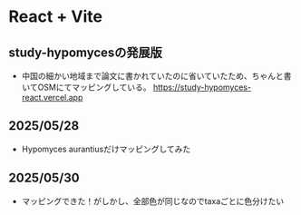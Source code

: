 # React + Vite

## study-hypomycesの発展版
- 中国の細かい地域まで論文に書かれていたのに省いていたため、ちゃんと書いてOSMにてマッピングしている。
https://study-hypomyces-react.vercel.app

## 2025/05/28
- Hypomyces aurantiusだけマッピングしてみた

## 2025/05/30
- マッピングできた！がしかし、全部色が同じなのでtaxaごとに色分けたい